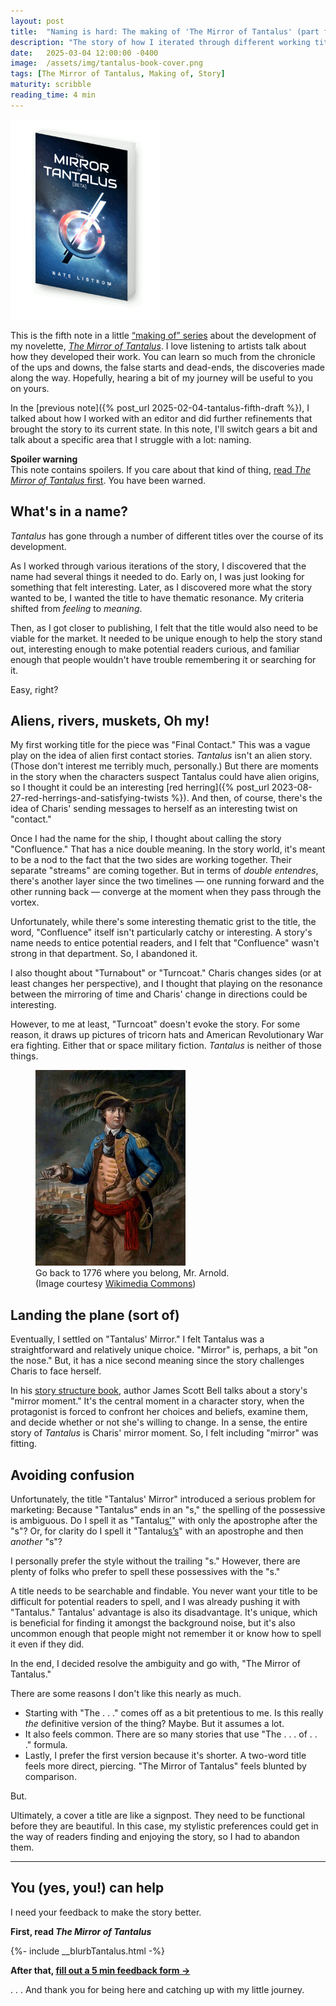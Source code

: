 ```yaml
---
layout: post
title:  "Naming is hard: The making of 'The Mirror of Tantalus' (part five)"
description: "The story of how I iterated through different working titles for my novelette, 'The Mirror of Tantalus'"
date:   2025-03-04 12:00:00 -0400
image:  /assets/img/tantalus-book-cover.png
tags: [The Mirror of Tantalus, Making of, Story]
maturity: scribble
reading_time: 4 min
---
```


<img src="/assets/img/tantalus-book-cover.png" alt="a book cover with a background of stars and a shining, geometric figure in the foreground" style="max-width:240px;">

<p class="dropCap">This is the fifth note in a little <a href="/tag/the+mirror+of+tantalus">&ldquo;making of&rdquo; series</a> about the development of my novelette, <em><a href="/tantalus-mirror">The Mirror of Tantalus</a></em>. I love listening to artists talk about how they developed their work. You can learn so much from the chronicle of the ups and downs, the false starts and dead-ends, the discoveries made along the way. Hopefully, hearing a bit of my journey will be useful to you on yours.</p> 

In the [previous note]({% post_url 2025-02-04-tantalus-fifth-draft %}), I talked about how I worked with an editor and did further refinements that brought the story to its current state. In this note, I'll switch gears a bit and talk about a specific area that I struggle with a lot: naming.

<aside><p><strong>Spoiler warning</strong><br />This note contains spoilers. If you care about that kind of thing, <a href="/stories">read <em>The Mirror of Tantalus</em> first</a>. You have been warned.</p></aside>

## What's in a name?

_Tantalus_ has gone through a number of different titles over the course of its development. 

As I worked through various iterations of the story, I discovered that the name had several things it needed to do. Early on, I was just looking for something that felt interesting. Later, as I discovered more what the story wanted to be, I wanted the title to have thematic resonance. My criteria shifted from _feeling_ to _meaning_. 

Then, as I got closer to publishing, I felt that the title would also need to be viable for the market. It needed to be unique enough to help the story stand out, interesting enough to make potential readers curious, and familiar enough that people wouldn't have trouble remembering it or searching for it.

Easy, right?

## Aliens, rivers, muskets, Oh my!

My first working title for the piece was "Final Contact." This was a vague play on the idea of alien first contact stories. _Tantalus_ isn't an alien story. (Those don't interest me terribly much, personally.) But there are moments in the story when the characters suspect Tantalus could have alien origins, so I thought it could be an interesting [red herring]({% post_url 2023-08-27-red-herrings-and-satisfying-twists %}). And then, of course, there's the idea of Charis' sending messages to herself as an interesting twist on "contact."

Once I had the name for the ship, I thought about calling the story "Confluence." That has a nice double meaning. In the story world, it's meant to be a nod to the fact that the two sides are working together. Their separate "streams" are coming together. But in terms of _double entendres_, there's another layer since the two timelines — one running forward and the other running back — converge at the moment when they pass through the vortex. 

Unfortunately, while there's some interesting thematic grist to the title, the word, "Confluence" itself isn't particularly catchy or interesting. A story's name needs to entice potential readers, and I felt that "Confluence" wasn't strong in that department. So, I abandoned it.

I also thought about "Turnabout" or "Turncoat." Charis changes sides (or at least changes her perspective), and I thought that playing on the resonance between the mirroring of time and Charis' change in directions could be interesting. 

However, to me at least, "Turncoat" doesn't evoke the story. For some reason, it draws up pictures of tricorn hats and American Revolutionary War era fighting. Either that or space military fiction. _Tantalus_ is neither of those things.

<figure>
    <img src="/assets/img/tantalus-making-of-05-arnold.jpeg" alt="a painted portrait of American Revolutionary War traitor Benedict Arnold" style="max-width:240px;">
    <figcaption>Go back to 1776 where you belong, Mr. Arnold.<br />(Image courtesy <a href="https://commons.wikimedia.org/wiki/File:Benedict_Arnold_1color.jpg">Wikimedia Commons</a>)</figcaption>
</figure>

## Landing the plane (sort of)

Eventually, I settled on "Tantalus' Mirror." I felt Tantalus was a straightforward and relatively unique choice. "Mirror" is, perhaps, a bit "on the nose." But, it has a nice second meaning since the story challenges Charis to face herself.

In his [story structure book](https://www.jamesscottbell.com/styled-7/styled-5/index.html), author James Scott Bell talks about a story's "mirror moment." It's the central moment in a character story, when the protagonist is forced to confront her choices and beliefs, examine them, and decide whether or not she's willing to change. In a sense, the entire story of _Tantalus_ is Charis' mirror moment. So, I felt including "mirror" was fitting.

## Avoiding confusion

Unfortunately, the title "Tantalus' Mirror" introduced a serious problem for marketing: Because "Tantalus" ends in an "s," the spelling of the possessive is ambiguous. Do I spell it as "Tantalu<u>s&rsquo;</u>" with only the apostrophe after the "s"? Or, for clarity do I spell it "Tantalu<u>s&rsquo;s</u>" with an apostrophe and then _another_ "s"? 

I personally prefer the style without the trailing "s." However, there are plenty of folks who prefer to spell these possessives with the "s." 

A title needs to be searchable and findable. You never want your title to be difficult for potential readers to spell, and I was already pushing it with "Tantalus." Tantalus' advantage is also its disadvantage. It's unique, which is beneficial for finding it amongst the background noise, but it's also uncommon enough that people might not remember it or know how to spell it even if they did.

In the end, I decided resolve the ambiguity and go with, "The Mirror of Tantalus." 

There are some reasons I don't like this nearly as much. 

- Starting with "The . . ." comes off as a bit pretentious to me. Is this really _the_ definitive version of the thing? Maybe. But it assumes a lot. 
- It also feels common. There are so many stories that use "The . . . of . . ." formula. 
- Lastly, I prefer the first version because it's shorter. A two-word title feels more direct, piercing. "The Mirror of Tantalus" feels blunted by comparison.

But.

Ultimately, a cover a title are like a signpost. They need to be functional before they are beautiful. In this case, my stylistic preferences could get in the way of readers finding and enjoying the story, so I had to abandon them.

---

## You (yes, you!) can help

I need your feedback to make the story better.

**First, read _The Mirror of Tantalus_**

{%- include __blurbTantalus.html -%}

**After that, [fill out a 5 min feedback form &rarr;](https://forms.gle/tftkD89pmyvv5SSu5)**  

. . . And thank you for being here and catching up with my little journey.